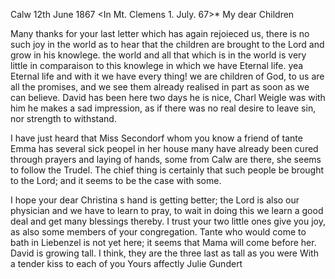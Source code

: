  Calw 12th June 1867
 <In Mt. Clemens 1. July. 67>*
My dear Children

Many thanks for your last letter which has again rejoieced us, there is no such joy in the world as to hear that the children are brought to the Lord and grow in his knowlege. the world and all that which is in the world is very little in comparaison to this knowlege in which we have Eternal life. yea Eternal life and with it we have every thing! we are children of God, to us are all the promises, and we see them already realised in part as soon as we can believe. David has been here two days he is nice, Charl Weigle was with him he makes a sad impression, as if there was no real desire to leave sin, nor strength to withstand.

I have just heard that Miss Secondorf whom you know a friend of tante Emma has several sick peopel in her house many have already been cured through prayers and laying of hands, some from Calw are there, she seems to follow the Trudel. The chief thing is certainly that such people be brought to the Lord; and it seems to be the case with some.

I hope your dear Christina s hand is getting better; the Lord is also our physician and we have to learn to pray, to wait in doing this we learn a good deal and get many blessings thereby. I trust your two little ones give you joy, as also some members of your congregation. Tante who would come to bath in Liebenzel is not yet here; it seems that Mama will come before her. David is growing tall. I think, they are the three last as tall as you were 
With a tender kiss to each of you
 Yours affectly Julie Gundert

